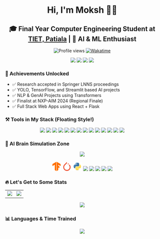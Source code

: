 <h1 align="center">Hi, I'm Moksh 👋🏻</h1>

<h2 align="center">🎓 Final Year Computer Engineering Student at <a href="https://www.thapar.edu">TIET, Patiala</a> | 🚀 AI & ML Enthusiast</h2>

<p align="center">
  <img src="https://komarev.com/ghpvc/?username=Moksh081&label=Profile%20views&color=0eed4a&style=for-the-badge" alt="Profile views" />
  <a href="https://wakatime.com/@6c4560a5-693d-422a-a2c0-518eec177837"><img src="https://wakatime.com/badge/user/6c4560a5-693d-422a-a2c0-518eec177837.svg?style=for-the-badge" alt="Wakatime" /></a>
</p>

<p align="center">
  <a href="https://www.linkedin.com/in/moksh-sharma-62b1191a6/"><img src="https://img.shields.io/badge/LinkedIn-0077B5?style=for-the-badge&logo=linkedin&logoColor=white"/></a>
  <a href="https://github.com/Moksh081"><img src="https://img.shields.io/badge/GitHub-100000?style=for-the-badge&logo=github&logoColor=white"/></a>
  <a href="mailto:msharma2_be22@thapar.edu"><img src="https://img.shields.io/badge/Gmail-D14836?style=for-the-badge&logo=gmail&logoColor=white"/></a>
  <a href="https://www.instagram.com/moksh3341/"><img src="https://img.shields.io/badge/Instagram-E4405F?style=for-the-badge&logo=instagram&logoColor=white"/></a>
</p>


### 🎯 Achievements Unlocked
- ✅ Research accepted in Springer LNNS proceedings
- ✅ YOLO, TensorFlow, and Streamlit based AI projects
- ✅ NLP & GenAI Projects using Transformers
- ✅ Finalist at NXP-AIM 2024 (Regional Finale)
- ✅ Full Stack Web Apps using React + Flask

### ⚒️ Tools in My Stack (Floating Style!)

<p align="center">
  <img src="https://cdn.jsdelivr.net/gh/devicons/devicon/icons/python/python-original.svg" width="40" />
  <img src="https://cdn.jsdelivr.net/gh/devicons/devicon/icons/c/c-original.svg" width="40"/>
  <img src="https://cdn.jsdelivr.net/gh/devicons/devicon/icons/cplusplus/cplusplus-original.svg" width="40"/>
  <img src="https://cdn.jsdelivr.net/gh/devicons/devicon/icons/pytorch/pytorch-original.svg" width="40"/>
  <img src="https://cdn.jsdelivr.net/gh/devicons/devicon/icons/tensorflow/tensorflow-original.svg" width="40"/>
  <img src="https://cdn.jsdelivr.net/gh/devicons/devicon/icons/mysql/mysql-original.svg" width="40"/>
  <img src="https://cdn.jsdelivr.net/gh/devicons/devicon/icons/react/react-original.svg" width="40"/>
  <img src="https://cdn.jsdelivr.net/gh/devicons/devicon/icons/mongodb/mongodb-original.svg" width="40"/>
  <img src="https://cdn.jsdelivr.net/gh/devicons/devicon/icons/html5/html5-original.svg" width="40"/>
  <img src="https://cdn.jsdelivr.net/gh/devicons/devicon/icons/css3/css3-original.svg" width="40"/>
  <img src="https://cdn.jsdelivr.net/gh/devicons/devicon/icons/javascript/javascript-original.svg" width="40"/>
  <img src="https://cdn.jsdelivr.net/gh/devicons/devicon/icons/github/github-original.svg" width="40"/>
  <img src="https://cdn.jsdelivr.net/gh/devicons/devicon/icons/flask/flask-original.svg" width="40"/>
  <img src="https://cdn.jsdelivr.net/gh/devicons/devicon/icons/firebase/firebase-plain.svg" width="40"/>
</p>


### 🧠 AI Brain Simulation Zone

<p align="center">
  <img src="https://media.giphy.com/media/WFZvB7VIXBgiz3oDXE/giphy.gif" width="250" />
</p>

<p align="center">
  <img src="https://raw.githubusercontent.com/devicons/devicon/master/icons/tensorflow/tensorflow-original.svg" width="30"/>
  <img src="https://raw.githubusercontent.com/devicons/devicon/master/icons/pytorch/pytorch-original.svg" width="30"/>
  <img src="https://raw.githubusercontent.com/devicons/devicon/master/icons/python/python-original.svg" width="30"/>
  <img src="https://cdn.jsdelivr.net/gh/devicons/devicon/icons/numpy/numpy-original.svg" width="30"/>
  <img src="https://cdn.jsdelivr.net/gh/devicons/devicon/icons/pandas/pandas-original.svg" width="30"/>
  <img src="https://cdn.jsdelivr.net/gh/devicons/devicon/icons/jupyter/jupyter-original.svg" width="30"/>
  <img src="https://cdn.jsdelivr.net/gh/devicons/devicon/icons/linux/linux-original.svg" width="30"/>
  <img src="https://cdn.jsdelivr.net/gh/devicons/devicon/icons/opencv/opencv-original.svg" width="30"/>
</p>

### 🔥 Let's Get to Some Stats

<table align="center">
<tr>
  <td>
    <img src="https://github-readme-stats.vercel.app/api?username=Moksh081&show_icons=true&theme=gotham" />
  </td>
  <td>
    <img src="https://github-readme-streak-stats.herokuapp.com?user=Moksh081&theme=gotham&hide_border=false&border_radius=4.5&locale=en" />
  </td>
</tr>
</table>

<p align="center">
  <img src="https://github-profile-trophy.vercel.app/?username=Moksh081&row=1&column=7&theme=darkhub" />
</p>


### 📊 Languages & Time Trained

<p align="center">
  <img src="https://github-readme-stats.vercel.app/api/top-langs/?username=Moksh081&layout=compact&theme=radical&langs_count=10"/>
</p>

